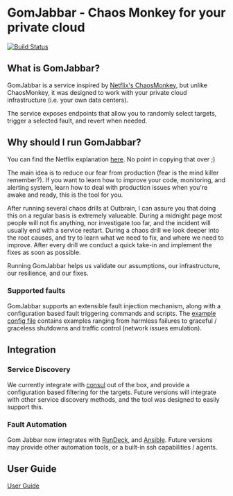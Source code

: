 # GomJabbar - Chaos Monkey for your private cloud
[![Build Status](https://travis-ci.org/outbrain/GomJabbar.svg?branch=master)](https://travis-ci.org/outbrain/GomJabbar)

## What is GomJabbar?
GomJabbar is a service inspired by [Netflix's ChaosMonkey](https://github.com/Netflix/chaosmonkey), 
but unlike ChaosMonkey, it was designed to work with your private cloud infrastructure (i.e. your own data centers).

The service exposes endpoints that allow you to randomly select targets, trigger a selected fault, and revert when needed. 

## Why should I run GomJabbar?
You can find the Netflix explanation [here](https://github.com/Netflix/SimianArmy/wiki/Chaos-Monkey#why-run-chaos-monkey).
No point in copying that over ;)

The main idea is to reduce our fear from production (fear is the mind killer remember?). 
If you want to learn how to improve your code, monitoring, and alerting system, 
learn how to deal with production issues when you're awake and ready, this is the tool for you.

After running several chaos drills at Outbrain, I can assure you that doing this on a regular basis is extremely valueable.
During a midnight page most people will not fix anything, nor investigate too far, and the incident will usually end with a service restart.
During a chaos drill we look deeper into the root causes, and try to learn what we need to fix, and where we need to improve.
After every drill we conduct a quick take-in and implement the fixes as soon as possible.

Running GomJabbar helps us validate our assumptions, our infrastructure, our resilience, and our fixes.

### Supported faults
GomJabbar supports an extensible fault injection mechanism, along with a configuration based fault triggering commands and scripts.
The [example config file](config-template.yaml) contains examples ranging from harmless failures to graceful / graceless shutdowns and traffic control (network issues emulation).


## Integration
### Service Discovery
We currently integrate with [consul](https://www.consul.io/) out of the box, and provide a configuration based filtering for the targets. 
Future versions will integrate with other service discovery methods, and the tool was designed to easily support this. 

### Fault Automation
Gom Jabbar now integrates with [RunDeck](http://rundeck.org/), and [Ansible](http://docs.ansible.com/ansible/). 
Future versions may provide other automation tools, or a built-in ssh capabilities / agents.

## User Guide
[User Guide](docs/user-guide.md) 
